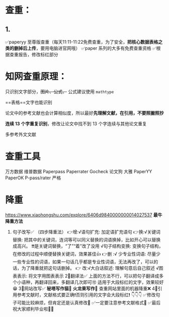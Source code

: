 # 查重：
## 1.
✅paperyy 至尊版查重（每天11:11-11:22免费查重，为了安全，**把核心数据表格之类的删掉后上传**，要用电脑进官网哦）
✅paper 系列的大多有免费查重资格
✅根据查重报告，修改标红部分

# 知网查重原理：
只识别文字部分，~~图片、公式、~~
公式建议使用 `mathtype`

==表格==文字也能识别

论文中的参考文献也会计算相似度，所以最好**先理解文献，在引用，不要照搬照抄**

**连续 13 个字重复识别**，修改让论文中找不到 13 个字连续与其他论文重复

多参考外文文献




# 查重工具
万方数据
维普数据
Paperpass
Paperrater
Gocheck
论文狗
大雅
PaperYY
PaperOK
P-pass/rater 严格


# 降重
https://www.xiaohongshu.com/explore/6406d9840000000014027537
**最牛降重方法**
1. 句子改写✅ （四步降重法）
👉增:√语句扩充: 加定语扩充语句
👉换:√关键词替换: 把其中的关键词，连词等可以同义替换的词语换掉，比如开心可以替换成高兴。
❗️❗️是关键词替换，“了”“着”改了没用
√句子结构变换: 变换句子结构，在修改的过程中顺便替换关键词，效果甚佳👍
👉删 :√ 少专业性词语: 尽量少一些专业性的词语，如果一句话几乎都是专业性词语，无法再改了，可以的话，为了降重就把这句话删掉。
👉 改:√大白话叙述: 理解句意后自己叙述
√图表表示: 将文字用图表表示
2⃣翻译法✅
上面的方法不行，可以把句子翻译成多个小语种，再翻译回来，多翻译几次即可🉑
适用于大段标红的文字，效果较好😁
3⃣网站改写✅
**秘塔写作猫**🌟
**火龙果写作**🌟
查重网站里面的机器降重❌
4⃣引用参考文献时，文献格式要正确❗️否则引用的文字会大段标红❗️
👇👇👇
✅修改句子可能比较麻烦，但肯定还是认真修改📌
✅一定要注意参考文献格式🤫
✅最后祝大家顺利毕业啦👏👏